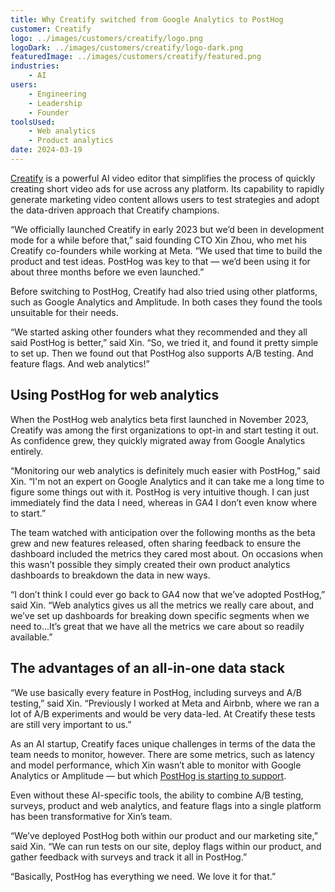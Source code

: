 ```yaml
---
title: Why Creatify switched from Google Analytics to PostHog
customer: Creatify
logo: ../images/customers/creatify/logo.png
logoDark: ../images/customers/creatify/logo-dark.png
featuredImage: ../images/customers/creatify/featured.png
industries:
    - AI
users:
    - Engineering
    - Leadership
    - Founder
toolsUsed:
    - Web analytics
    - Product analytics
date: 2024-03-19
---
```


[Creatify](https://creatify.ai/) is a powerful AI video editor that simplifies the process of quickly creating short video ads for use across any platform. Its capability to rapidly generate marketing video content allows users to test strategies and adopt the data-driven approach that Creatify champions.

“We officially launched Creatify in early 2023 but we’d been in development mode for a while before that,” said founding CTO Xin Zhou, who met his Creatify co-founders while working at Meta. “We used that time to build the product and test ideas. PostHog was key to that — we’d been using it for about three months before we even launched.”

Before switching to PostHog, Creatify had also tried using other platforms, such as Google Analytics and Amplitude. In both cases they found the tools unsuitable for their needs.

“We started asking other founders what they recommended and they all said PostHog is better,” said Xin. “So, we tried it, and found it pretty simple to set up. Then we found out that PostHog also supports A/B testing. And feature flags. And web analytics!”

## Using PostHog for web analytics

When the PostHog web analytics beta first launched in November 2023, Creatify was among the first organizations to opt-in and start testing it out. As confidence grew, they quickly migrated away from Google Analytics entirely. 

“Monitoring our web analytics is definitely much easier with PostHog,” said Xin. “I'm not an expert on Google Analytics and it can take me a long time to figure some things out with it. PostHog is very intuitive though. I can just immediately find the data I need, whereas in GA4 I don’t even know where to start.”

<BorderWrapper>
<Quote
    imageSource="/images/customers/creatify_xin.jpg"
    size="md"
    name="Xin Zhou"
    title="CTO at Creatify"
    quote={`“I don't think I could ever go back to GA4 now that we've adopted PostHog. Web analytics gives us all the metrics we really care about. It is so much easier to use than GA4!”`}
/>
</BorderWrapper>

The team watched with anticipation over the following months as the beta grew and new features released, often sharing feedback to ensure the dashboard included the metrics they cared most about. On occasions when this wasn’t possible they simply created their own product analytics dashboards to breakdown the data in new ways. 

“I don’t think I could ever go back to GA4 now that we’ve adopted PostHog,” said Xin. “Web analytics gives us all the metrics we really care about, and we’ve set up dashboards for breaking down specific segments when we need to...It’s great that we have all the metrics we care about so readily available.” 

## The advantages of an all-in-one data stack

“We use basically every feature in PostHog, including surveys and A/B testing,” said Xin. “Previously I worked at Meta and Airbnb, where we ran a lot of A/B experiments and would be very data-led. At Creatify these tests are still very important to us.”

As an AI startup, Creatify faces unique challenges in terms of the data the team needs to monitor, however. There are some metrics, such as latency and model performance, which Xin wasn’t able to monitor with Google Analytics or Amplitude — but which [PostHog is starting to support](/templates/ai-analytics).

Even without these AI-specific tools, the ability to combine A/B testing, surveys, product and web analytics, and feature flags into a single platform has been transformative for Xin’s team. 

“We’ve deployed PostHog both within our product and our marketing site,” said Xin. “We can run tests on our site, deploy flags within our product, and gather feedback with surveys and track it all in PostHog.”

“Basically, PostHog has everything we need. We love it for that.”